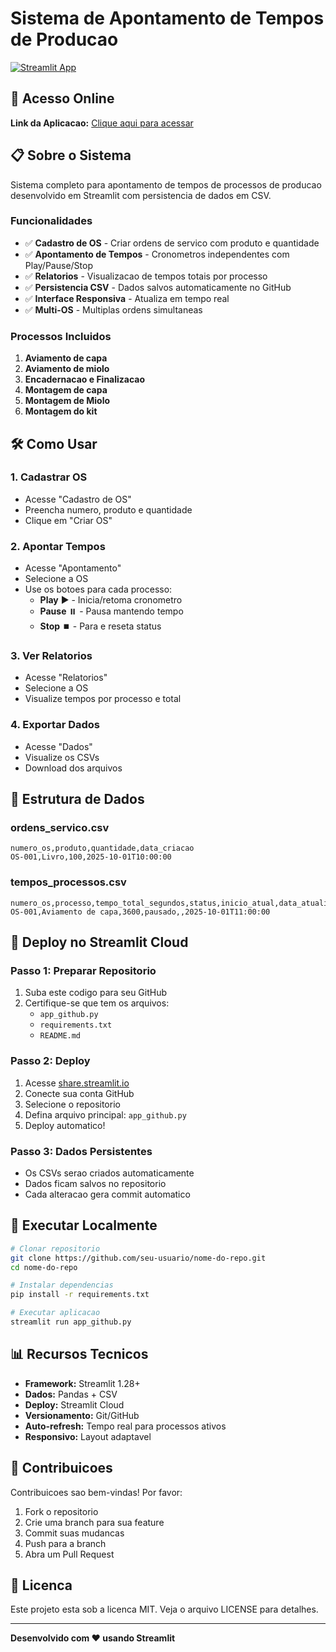 # Sistema de Apontamento de Tempos de Producao

[![Streamlit App](https://static.streamlit.io/badges/streamlit_badge_black_white.svg)](https://share.streamlit.io/seu-usuario/nome-do-repo/main/app_github.py)

## 🚀 Acesso Online

**Link da Aplicacao:** [Clique aqui para acessar](https://share.streamlit.io/seu-usuario/nome-do-repo/main/app_github.py)

## 📋 Sobre o Sistema

Sistema completo para apontamento de tempos de processos de producao desenvolvido em Streamlit com persistencia de dados em CSV.

### Funcionalidades

- ✅ **Cadastro de OS** - Criar ordens de servico com produto e quantidade
- ✅ **Apontamento de Tempos** - Cronometros independentes com Play/Pause/Stop
- ✅ **Relatorios** - Visualizacao de tempos totais por processo
- ✅ **Persistencia CSV** - Dados salvos automaticamente no GitHub
- ✅ **Interface Responsiva** - Atualiza em tempo real
- ✅ **Multi-OS** - Multiplas ordens simultaneas

### Processos Incluidos

1. **Aviamento de capa**
2. **Aviamento de miolo**
3. **Encadernacao e Finalizacao**
4. **Montagem de capa**
5. **Montagem de Miolo**
6. **Montagem do kit**

## 🛠️ Como Usar

### 1. Cadastrar OS
- Acesse "Cadastro de OS"
- Preencha numero, produto e quantidade
- Clique em "Criar OS"

### 2. Apontar Tempos
- Acesse "Apontamento"
- Selecione a OS
- Use os botoes para cada processo:
  - **Play** ▶️ - Inicia/retoma cronometro
  - **Pause** ⏸️ - Pausa mantendo tempo
  - **Stop** ⏹️ - Para e reseta status

### 3. Ver Relatorios
- Acesse "Relatorios"
- Selecione a OS
- Visualize tempos por processo e total

### 4. Exportar Dados
- Acesse "Dados"
- Visualize os CSVs
- Download dos arquivos

## 💾 Estrutura de Dados

### ordens_servico.csv
```csv
numero_os,produto,quantidade,data_criacao
OS-001,Livro,100,2025-10-01T10:00:00
```

### tempos_processos.csv
```csv
numero_os,processo,tempo_total_segundos,status,inicio_atual,data_atualizacao
OS-001,Aviamento de capa,3600,pausado,,2025-10-01T11:00:00
```

## 🚀 Deploy no Streamlit Cloud

### Passo 1: Preparar Repositorio
1. Suba este codigo para seu GitHub
2. Certifique-se que tem os arquivos:
   - `app_github.py`
   - `requirements.txt`
   - `README.md`

### Passo 2: Deploy
1. Acesse [share.streamlit.io](https://share.streamlit.io)
2. Conecte sua conta GitHub
3. Selecione o repositorio
4. Defina arquivo principal: `app_github.py`
5. Deploy automatico!

### Passo 3: Dados Persistentes
- Os CSVs serao criados automaticamente
- Dados ficam salvos no repositorio
- Cada alteracao gera commit automatico

## 🔧 Executar Localmente

```bash
# Clonar repositorio
git clone https://github.com/seu-usuario/nome-do-repo.git
cd nome-do-repo

# Instalar dependencias
pip install -r requirements.txt

# Executar aplicacao
streamlit run app_github.py
```

## 📊 Recursos Tecnicos

- **Framework:** Streamlit 1.28+
- **Dados:** Pandas + CSV
- **Deploy:** Streamlit Cloud
- **Versionamento:** Git/GitHub
- **Auto-refresh:** Tempo real para processos ativos
- **Responsivo:** Layout adaptavel

## 🤝 Contribuicoes

Contribuicoes sao bem-vindas! Por favor:

1. Fork o repositorio
2. Crie uma branch para sua feature
3. Commit suas mudancas
4. Push para a branch
5. Abra um Pull Request

## 📄 Licenca

Este projeto esta sob a licenca MIT. Veja o arquivo LICENSE para detalhes.

---

**Desenvolvido com ❤️ usando Streamlit**